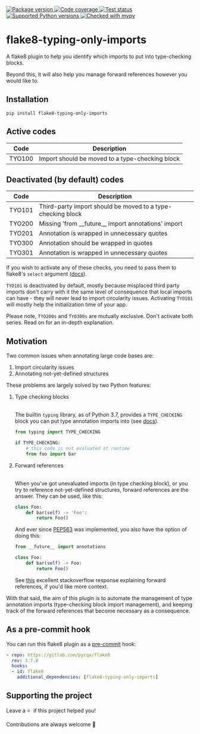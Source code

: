 <a href="https://pypi.org/project/flake8-typing-only-imports/">
    <img src="https://img.shields.io/pypi/v/flake8-typing-only-imports.svg" alt="Package version">
</a>
<a href="https://codecov.io/gh/sondrelg/flake8-typing-only-imports">
    <img src="https://codecov.io/gh/sondrelg/flake8-typing-only-imports/branch/master/graph/badge.svg" alt="Code coverage">
</a>
<a href="https://pypi.org/project/flake8-typing-only-imports/">
    <img src="https://github.com/sondrelg/flake8-typing-only-imports/actions/workflows/testing.yml/badge.svg" alt="Test status">
</a>
<a href="https://pypi.org/project/flake8-typing-only-imports/">
    <img src="https://img.shields.io/badge/python-3.7%2B-blue" alt="Supported Python versions">
</a>
<a href="http://mypy-lang.org/">
    <img src="http://www.mypy-lang.org/static/mypy_badge.svg" alt="Checked with mypy">
</a>

# flake8-typing-only-imports

A flake8 plugin to help you identify which imports to put into type-checking blocks.

Beyond this, it will also help you manage forward references however you would like to.

## Installation

```shell
pip install flake8-typing-only-imports
```

## Active codes

| Code   | Description                                         |
|--------|-----------------------------------------------------|
| TYO100 | Import should be moved to a type-checking block  |


## Deactivated (by default) codes
| Code   | Description                                         |
|--------|-----------------------------------------------------|
| TYO101 | Third-party import should be moved to a type-checking block |
| TYO200 | Missing 'from \_\_future\_\_ import annotations' import |
| TYO201 | Annotation is wrapped in unnecessary quotes |
| TYO300 | Annotation should be wrapped in quotes |
| TYO301 | Annotation is wrapped in unnecessary quotes |

If you wish to activate any of these checks, you need to pass them to flake8's `select` argument ([docs](https://flake8.pycqa.org/en/latest/user/violations.html)).

`TYO101` is deactivated by default, mostly because misplaced third party imports don't carry
with it the same level of consequence that local imports can have - they will
never lead to import circularity issues. Activating `TYO101` will mostly help the
initialization time of your app.

Please note, `TYO200s` and `TYO300s` are mutually exclusive. Don't activate both series.
Read on for an in-depth explanation.

## Motivation

Two common issues when annotating large code bases are:

1. Import circularity issues
2. Annotating not-yet-defined structures

These problems are largely solved by two Python features:

1. Type checking blocks

    <br>The builtin `typing` library, as of Python 3.7, provides a `TYPE_CHECKING` block you can put type annotation imports into (see [docs](https://docs.python.org/3/library/typing.html#constant)).

    ```python
    from typing import TYPE_CHECKING

    if TYPE_CHECKING:
        # this code is not evaluated at runtime
        from foo import bar
    ```



2. Forward references
    <br><br>

    When you've got unevaluated imports (in type checking block), or you try to reference not-yet-defined structures, forward references are the answer. They can be used, like this:
    ```python
    class Foo:
        def bar(self) -> 'Foo':
            return Foo()
    ```

    And ever since [PEP563](https://www.python.org/dev/peps/pep-0563/#abstract) was implemented, you also have the option of doing this:
    ```python
    from __future__ import annotations

    class Foo:
        def bar(self) -> Foo:
            return Foo()
    ```

   See [this](https://stackoverflow.com/questions/55320236/does-python-evaluate-type-hinting-of-a-forward-reference) excellent stackoverflow response explaining forward references, if you'd like more context.

With that said, the aim of this plugin is to automate the management of type annotation
imports (type-checking block import management), and keeping track of the forward references that become necessary as a consequence.


## As a pre-commit hook

You can run this flake8 plugin as a [pre-commit](https://github.com/pre-commit/pre-commit) hook:

```yaml
- repo: https://gitlab.com/pycqa/flake8
  rev: 3.7.8
  hooks:
  - id: flake8
    additional_dependencies: [flake8-typing-only-imports]
```

## Supporting the project

Leave a&nbsp;⭐️&nbsp; if this project helped you!

Contributions are always welcome 👏
